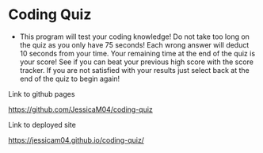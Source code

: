 # Coding Quiz

* This program will test your coding knowledge!  Do not take too long on the quiz as you only have 75 seconds!  Each wrong answer will deduct 10 seconds from your time.  Your remaining time at the end of the quiz is your score! See if you can beat your previous high score with the score tracker.  If you are not satisfied with your results just select back at the end of the quiz to begin again! 

Link to github pages

https://github.com/JessicaM04/coding-quiz

Link to deployed site

https://jessicam04.github.io/coding-quiz/

